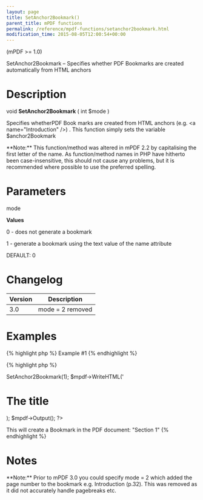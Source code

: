 ```yaml
---
layout: page
title: SetAnchor2Bookmark()
parent_title: mPDF functions
permalink: /reference/mpdf-functions/setanchor2bookmark.html
modification_time: 2015-08-05T12:00:54+00:00
---
```


(mPDF >= 1.0)

SetAnchor2Bookmark – Specifies whether PDF Bookmarks are created automatically from HTML anchors

# Description

void **SetAnchor2Bookmark** ( int <span class="parameter">$mode</span> )

Specifies whetherPDF Book marks are created from HTML anchors (e.g. &lt;a name="Introduction" /&gt;) . This function simply sets the variable <span class="parameter">$anchor2Bookmark</span>

<div class="alert alert-info" role="alert">**Note:** This function/method was altered in mPDF 2.2 by capitalising the first letter of the name. As function/method names in PHP have hitherto been case-insensitive, this should not cause any problems, but it is recommended where possible to use the preferred spelling.</div>

# Parameters

<span class="parameter">mode</span>

**Values**

0 - does not generate a bookmark

1 - generate a bookmark using the text value of the <span class="parameter">name</span> attribute

<span class="smallblock">DEFAULT</span>: 0<span class="smallblock"> </span>

# Changelog

<table class="table"> <thead>
<tr> <th>Version</th><th>Description</th> </tr>
</thead> <tbody>
<tr>
<td>3.0</td>
<td><span class="parameter">mode</span> = 2 removed</td>
</tr>
</tbody> </table>

# Examples

{% highlight php %}
Example #1
{% endhighlight %}

{% highlight php %}
<?php

$mpdf = new mPDF();

$mpdf->SetAnchor2Bookmark(1);

$mpdf->WriteHTML('<h1><a name="Section 1" />The title</h1>);

$mpdf->Output();

?>

This will create a Bookmark in the PDF document: "Section 1"
{% endhighlight %}

# Notes

<div class="alert alert-info" role="alert">**Note:** Prior to mPDF 3.0 you could specify <span class="parameter">mode</span> = 2 which added the page number to the bookmark e.g. Introduction (p.32). This was removed as it did not accurately handle pagebreaks etc.</div>
